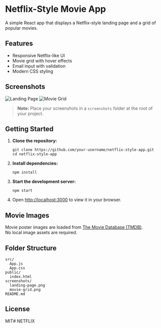 # Netflix-Style Movie App

A simple React app that displays a Netflix-style landing page and a grid of popular movies.

## Features

- Responsive Netflix-like UI
- Movie grid with hover effects
- Email input with validation
- Modern CSS styling

## Screenshots

![Landing Page](./screenshots/landing-page.png)
![Movie Grid](./screenshots/movie-grid.png)

> **Note:** Place your screenshots in a `screenshots` folder at the root of your project.

## Getting Started

1. **Clone the repository:**
   ```
   git clone https://github.com/your-username/netflix-style-app.git
   cd netflix-style-app
   ```

2. **Install dependencies:**
   ```
   npm install
   ```

3. **Start the development server:**
   ```
   npm start
   ```

4. Open [http://localhost:3000](http://localhost:3000) to view it in your browser.

## Movie Images

Movie poster images are loaded from [The Movie Database (TMDB)](https://www.themoviedb.org/).  
No local image assets are required.

## Folder Structure

```
src/
  App.js
  App.css
public/
  index.html
screenshots/
  landing-page.png
  movie-grid.png
README.md
```

## License

MIT#   N E T F L I X  
 